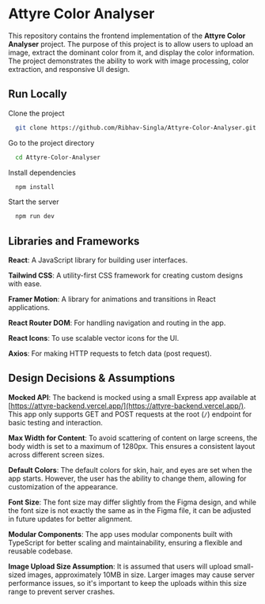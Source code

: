 
# Attyre Color Analyser

This repository contains the frontend implementation of the **Attyre Color Analyser** project. The purpose of this project is to allow users to upload an image, extract the dominant color from it, and display the color information. The project demonstrates the ability to work with image processing, color extraction, and responsive UI design.



## Run Locally

Clone the project

```bash
  git clone https://github.com/Ribhav-Singla/Attyre-Color-Analyser.git
```

Go to the project directory

```bash
  cd Attyre-Color-Analyser
```

Install dependencies

```bash
  npm install
```

Start the server

```bash
  npm run dev
```


## Libraries and Frameworks

**React**: A JavaScript library for building user interfaces.

**Tailwind CSS**: A utility-first CSS framework for creating custom designs with ease.

**Framer Motion**: A library for animations and transitions in React applications.

**React Router DOM**: For handling navigation and routing in the app.

**React Icons**: To use scalable vector icons for the UI.

**Axios**: For making HTTP requests to fetch data (post request).
##  Design Decisions & Assumptions
**Mocked API**: The backend is mocked using a small Express app available at [https://attyre-backend.vercel.app/](https://attyre-backend.vercel.app/). This app only supports GET and POST requests at the root (`/`) endpoint for basic testing and interaction.

**Max Width for Content**: To avoid scattering of content on large screens, the body width is set to a maximum of 1280px. This ensures a consistent layout across different screen sizes.

**Default Colors**: The default colors for skin, hair, and eyes are set when the app starts. However, the user has the ability to change them, allowing for customization of the appearance.

**Font Size**: The font size may differ slightly from the Figma design, and while the font size is not exactly the same as in the Figma file, it can be adjusted in future updates for better alignment.

**Modular Components**: The app uses modular components built with TypeScript for better scaling and maintainability, ensuring a flexible and reusable codebase.

**Image Upload Size Assumption**: It is assumed that users will upload small-sized images, approximately 10MB in size. Larger images may cause server performance issues, so it's important to keep the uploads within this size range to prevent server crashes.
